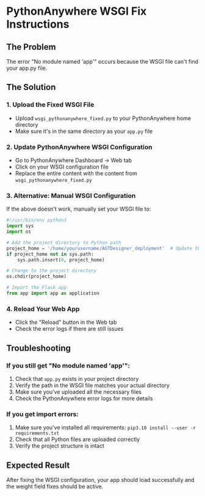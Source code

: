 
# PythonAnywhere WSGI Fix Instructions

## The Problem
The error "No module named 'app'" occurs because the WSGI file can't find your app.py file.

## The Solution

### 1. Upload the Fixed WSGI File
- Upload `wsgi_pythonanywhere_fixed.py` to your PythonAnywhere home directory
- Make sure it's in the same directory as your `app.py` file

### 2. Update PythonAnywhere WSGI Configuration
- Go to PythonAnywhere Dashboard → Web tab
- Click on your WSGI configuration file
- Replace the entire content with the content from `wsgi_pythonanywhere_fixed.py`

### 3. Alternative: Manual WSGI Configuration
If the above doesn't work, manually set your WSGI file to:

```python
#!/usr/bin/env python3
import sys
import os

# Add the project directory to Python path
project_home = '/home/yourusername/AGTDesigner_deployment'  # Update this path
if project_home not in sys.path:
    sys.path.insert(0, project_home)

# Change to the project directory  
os.chdir(project_home)

# Import the Flask app
from app import app as application
```

### 4. Reload Your Web App
- Click the "Reload" button in the Web tab
- Check the error logs if there are still issues

## Troubleshooting

### If you still get "No module named 'app'":
1. Check that `app.py` exists in your project directory
2. Verify the path in the WSGI file matches your actual directory
3. Make sure you've uploaded all the necessary files
4. Check the PythonAnywhere error logs for more details

### If you get import errors:
1. Make sure you've installed all requirements: `pip3.10 install --user -r requirements.txt`
2. Check that all Python files are uploaded correctly
3. Verify the project structure is intact

## Expected Result
After fixing the WSGI configuration, your app should load successfully and the weight field fixes should be active.
